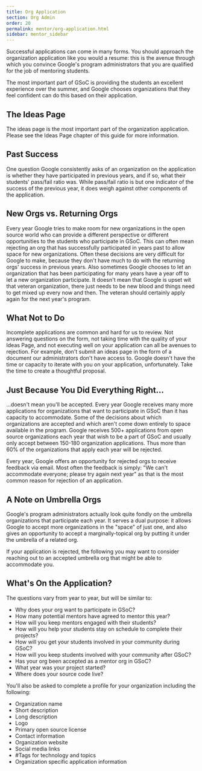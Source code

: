 ```yaml
---
title: Org Application
section: Org Admin
order: 20
permalink: mentor/org-application.html
sidebar: mentor_sidebar
---
```


Successful applications can come in many forms. You should approach the organization application like you would a resume: this is the avenue through which you convince Google's program administrators that you are qualified for the job of mentoring students.

The most important part of GSoC is providing the students an excellent experience over the summer, and Google chooses organizations that they feel confident can do this based on their application.


## The Ideas Page

The ideas page is the most important part of the organization application. Please see the Ideas Page chapter of this guide for more information.


## Past Success

One question Google consistently asks of an organization on the application is whether they have participated in previous years, and if so, what their students' pass/fail ratio was. While pass/fail ratio is but one indicator of the success of the previous year, it does weigh against other components of the application.


## New Orgs vs. Returning Orgs

Every year Google tries to make room for new organizations in the open source world who can provide a different perspective or different opportunities to the students who participate in GSoC. This can often mean rejecting an org that has successfully participated in years past to allow space for new organizations. Often these decisions are very difficult for Google to make, because they don't have much to do with the returning orgs' success in previous years.  Also sometimes Google chooses to let an organization that has been participating for many years have a year off to let a new organization participate. It doesn't mean that Google is upset wit that veteran organization, there just needs to be new blood and things need to get mixed up every now and then. The veteran should certainly apply again for the next year's program.


## What Not to Do

Incomplete applications are common and hard for us to review. Not answering questions on the form, not taking time with the quality of your Ideas Page, and not executing well on your application can all be avenues to rejection. For example, don't submit an ideas page in the form of a document our administrators don't have access to. Google doesn't have the time or capacity to iterate with you on your application, unfortunately. Take the time to create a thoughtful proposal.


## Just Because You Did Everything Right...

...doesn't mean you'll be accepted. Every year Google receives many more applications for organizations that want to participate in GSoC than it has capacity to accommodate. Some of the decisions about which organizations are accepted and which aren't come down entirely to space available in the program. Google receives 500+ applications from open source organizations each year that wish to be a part of GSoC and usually only accept between 150-180 organization applications. Thus more than 60% of the organizations that apply each year will be rejected.

Every year, Google offers an opportunity for rejected orgs to receive feedback via email. Most often the feedback is simply: "We can't accommodate everyone; please try again next year" as that is the most common reason for rejection of an application.


## A Note on Umbrella Orgs

Google's program administrators actually look quite fondly on the umbrella organizations that participate each year. It serves a dual purpose: it allows Google to accept more organizations in the "space" of just one, and also gives an opportunity to accept a marginally-topical org by putting it under the umbrella of a related org.

If your application is rejected, the following you may want to consider reaching out to an accepted umbrella org that might be able to accommodate you.


## What's On the Application?

The questions vary from year to year, but will be similar to:

* Why does your org want to participate in GSoC?
* How many potential mentors have agreed to mentor this year?
* How will you keep mentors engaged with their students?
* How will you help your students stay on schedule to complete their projects?
* How will you get your students involved in your community during GSoC?
* How will you keep students involved with your community after GSoC?
* Has your org been accepted as a mentor org in GSoC?
* What year was your project started?
* Where does your source code live?

You'll also be asked to complete a profile for your organization including the
following:

* Organization name
* Short description
* Long description
* Logo
* Primary open source license
* Contact information
* Organization website
* Social media links
* #Tags for technology and topics
* Organization specific application information

